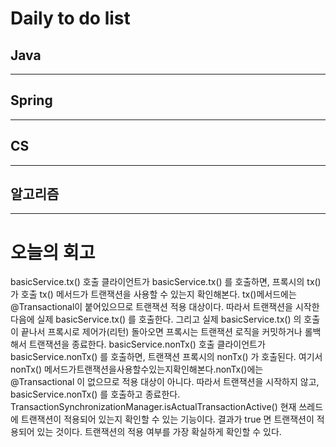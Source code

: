 # Daily to do list
## Java 

- - -
## Spring   

-- - -
## CS    

- - -
## 알고리즘    

---------
# 오늘의 회고

basicService.tx() 호출 클라이언트가 basicService.tx() 를 호출하면, 프록시의 tx() 가 호출 tx() 메서드가 트랜잭션을 사용할 수 있는지 확인해본다.
tx()메서드에는@Transactional이 붙어있으므로 트랜잭션 적용 대상이다.
따라서 트랜잭션을 시작한 다음에 실제 basicService.tx() 를 호출한다.
그리고 실제 basicService.tx() 의 호출이 끝나서 프록시로 제어가(리턴) 돌아오면 프록시는 트랜잭션 로직을 커밋하거나 롤백해서 트랜잭션을 종료한다.
basicService.nonTx() 호출 클라이언트가 basicService.nonTx() 를 호출하면, 트랜잭션 프록시의 nonTx() 가 호출된다.
여기서nonTx() 메서드가트랜잭션을사용할수있는지확인해본다.nonTx()에는 @Transactional 이 없으므로 적용 대상이 아니다.
따라서 트랜잭션을 시작하지 않고, basicService.nonTx() 를 호출하고 종료한다.
TransactionSynchronizationManager.isActualTransactionActive()
현재 쓰레드에 트랜잭션이 적용되어 있는지 확인할 수 있는 기능이다. 결과가 true 면 트랜잭션이 적용되어 있는 것이다. 트랜잭션의 적용 여부를 가장 확실하게 확인할 수 있다.
